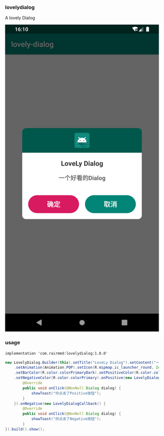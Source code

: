 ### lovelydialog
A lovely Dialog

![0]

### usage
```
implementation 'com.rairmmd:lovelydialog:1.0.0'
```

```java
new LovelyDialog.Builder(this).setTitle("LoveLy Dialog").setContent("一个好看的Dialog")
    .setAnimation(Animation.POP).setIcon(R.mipmap.ic_launcher_round, Icon.VISIBLE)
    .setBarColor(R.color.colorPrimaryDark).setPositiveColor(R.color.colorAccent)
    .setNegativeColor(R.color.colorPrimary).onPositive(new LovelyDialogCallback() {
        @Override
        public void onClick(@NonNull Dialog dialog) {
            showToast("你点击了Positive按钮");
        }
    }).onNegative(new LovelyDialogCallback() {
        @Override
        public void onClick(@NonNull Dialog dialog) {
            showToast("你点击了Negative按钮");
        }
}).build().show();
```
[0]:https://github.com/Rairmmd/lovelydialog/blob/master/device-2019-05-03-161044.png
